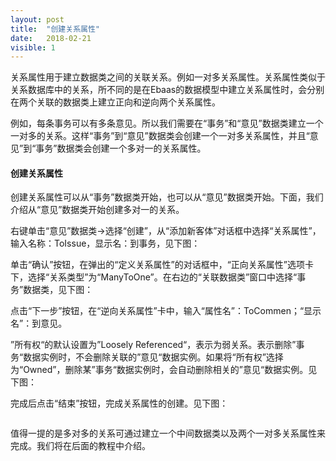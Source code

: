 ```yaml
---
layout: post
title:  "创建关系属性"
date:   2018-02-21
visible: 1
---
```


关系属性用于建立数据类之间的关联关系。例如一对多关系属性。关系属性类似于关系数据库中的关系，所不同的是在Ebaas的数据模型中建立关系属性时，会分别在两个关联的数据类上建立正向和逆向两个关系属性。

例如，每条事务可以有多条意见。所以我们需要在“事务”和“意见”数据类建立一个一对多的关系。这样“事务”到“意见”数据类会创建一个一对多关系属性，并且“意见”到“事务”数据类会创建一个多对一的关系属性。

#### 创建关系属性

创建关系属性可以从“事务”数据类开始，也可以从“意见”数据类开始。下面，我们介绍从“意见”数据类开始创建多对一的关系。

右键单击“意见”数据类→选择“创建”，从“添加新客体”对话框中选择“关系属性”，输入名称：ToIssue，显示名：到事务，见下图：

<img src="{{'/assets/img/2018-2-21-创建关系属性1.png' | prepend: site.baseurl }}" alt=""><br>
单击“确认”按钮，在弹出的“定义关系属性”的对话框中，“正向关系属性”选项卡下，选择“关系类型”为“ManyToOne”。在右边的“关联数据类”窗口中选择“事务”数据类，见下图：

<img src="{{'/assets/img/2018-2-21-创建关系属性2.png' | prepend: site.baseurl }}" alt=""><br>
点击“下一步”按钮，在“逆向关系属性”卡中，输入“属性名”：ToCommen；“显示名”：到意见。

”所有权“的默认设置为”Loosely Referenced“，表示为弱关系。表示删除”事务“数据实例时，不会删除关联的”意见“数据实例。如果将“所有权”选择为“Owned”，删除某”事务“数据实例时，会自动删除相关的”意见“数据实例。见下图：

<img src="{{'/assets/img/2018-2-21-创建关系属性3.png' | prepend: site.baseurl }}" alt=""><br>
完成后点击“结束”按钮，完成关系属性的创建。见下图：

<img src="{{'/assets/img/2018-2-21-创建关系属性4.png' | prepend: site.baseurl }}" alt=""><br>

值得一提的是多对多的关系可通过建立一个中间数据类以及两个一对多关系属性来完成。我们将在后面的教程中介绍。
